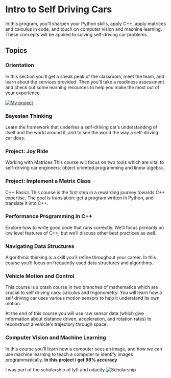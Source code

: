 # Intro to Self Driving Cars

In this program, you’ll sharpen your Python skills, apply C++, apply matrices and calculus in code, and touch on computer vision and machine learning. These concepts will be applied to solving self-driving car problems.

## Topics 


### Orientation
In this section you'll get a sneak peak of the classroom, meet the team, and learn about the services provided. Then you'll take a readiness assessment and check out some learning resources to help you make the most out of your experience.

[![My project](https://img.youtube.com/vi/SRRnwS_D4-s/0.jpg)](https://youtu.be/SRRnwS_D4-s)

### Bayesian Thinking
Learn the framework that underlies a self-driving car’s understanding of itself and the world around it, and to see the world the way a self-driving car does.

### Project: Joy Ride
Working with Matrices
This course will focus on two tools which are vital to self-driving car engineers: object oriented programming and linear algebra.

### Project: Implement a Matrix Class
C++ Basics
This course is the first step in a rewarding journey towards C++ expertise. The goal is translation: get a program written in Python, and translate it into C++.

### Performance Programming in C++
Explore how to write good code that runs correctly. We’ll focus primarily on low level features of C++, but we’ll discuss other best practices as well.

### Navigating Data Structures
Algorithmic thinking is a skill you’ll refine throughout your career. In this course you’ll focus on frequently used data structures and algorithms.

### Vehicle Motion and Control
This course is a crash course in two branches of mathematics which are crucial to self driving cars: calculus and trigonometry. You will learn how a self driving car uses various motion sensors to help it understand its own motion.

At the end of this course you will use raw sensor data (which give information about distance driven, acceleration, and rotation rates) to reconstruct a vehicle's trajectory through space.

### Computer Vision and Machine Learning
In this course you’ll learn how a computer sees an image, and how we can use machine learning to teach a computer to identify images programmatically. **In this project i get 98% accuracy**


I was part of the scholarship of lyft and udacity
![Scholarship](https://wgcv.me/wp-content/uploads/2018/03/Scholarship.png )
